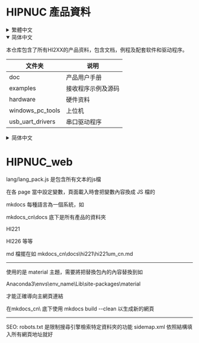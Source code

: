 # HIPNUC  產品資料


<details markdown="1">
<summary>繁體中文</summary>

| 文件夾            | 說明               |
| ---------------- | ------------------ |
| doc              | 產品用戶手冊       |
| examples         | 接收程序原始碼及各語言範例 |
| hardware         | 硬體資料           |
| windows_pc_tools | 官方主程式，僅支援 Windows             |
| usb_uart_drivers | USB驅動程序，支援 Windows 與 Linux      |

[下載全部](https://github.com/hipnuc/products/archive/master.zip)

</details>

<details markdown="1" open="">
<summary>简体中文</summary>
 


本仓库包含了所有HI2XX的产品资料，包含文档，例程及配套软件和驱动程序。

| 文件夹           | 说明               |
| ---------------- | ------------------ |
| doc              | 产品用户手册       |
| examples         | 接收程序示例及源码 |
| hardware         | 硬件资料           |
| windows_pc_tools | 上位机             |
| usb_uart_drivers | 串口驱动程序       |

</details>

<details markdown="1">
<summary>简体中文</summary>

| Folder           | Description                              |
| ---------------- | ---------------------------------------- |
| doc              | User Guide                               |
| examples         | Simple example of data receiving |
| hardware         | Hardware documentation                   |
| windows_pc_tools | Uranus software for Windows               |
| usb_uart_drivers | USB drivers for Windows and Linux        |

[Download All](https://github.com/hipnuc/products/archive/master.zip)

</details>







# HIPNUC_web

lang/lang_pack.js 是包含所有文本的js檔

在各 page 當中設定變數，頁面載入時會把變數內容換成 JS 檔的

mkdocs 每種語言為一個系統，如

mkdocs_cn\docs 底下是所有產品的資料夾

HI221

HI226 等等

md 檔擺在如 mkdocs_cn\docs\hi221\hi221um_cn.md

--------------------------------------------------------------------------

使用的是 material 主題，需要將把替換包內的內容替換到如

Anaconda3\envs\env_name\Lib\site-packages\material

才能正確導向主網頁連結

在mkdocs_cn\  底下使用 mkdocs build --clean 以生成新的網頁

--------------------------------------------------------------------------
SEO:
robots.txt 是限制搜尋引擎檢索特定資料夾的功能
sidemap.xml 依照結構填入所有網頁地址就好